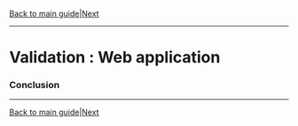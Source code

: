 ﻿[Back to main guide](../README.md)|[Next](cleanup.md)

___

# Validation : Web application 


### Conclusion


___

[Back to main guide](../README.md)|[Next](cleanup.md)